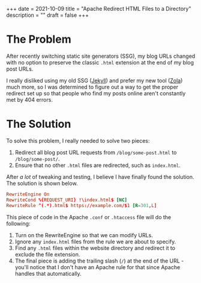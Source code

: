+++
date = 2021-10-09
title = "Apache Redirect HTML Files to a Directory"
description = ""
draft = false
+++

# The Problem

After recently switching static site generators (SSG), my blog URLs
changed with no option to preserve the classic `.html`
extension at the end of my blog post URLs.

I really disliked using my old SSG ([Jekyll](https://jekyllrb.com)) and
prefer my new tool ([Zola](https://www.getzola.org)) much more, so I was
determined to figure out a way to get the proper redirect set up so that
people who find my posts online aren\'t constantly met by 404 errors.

# The Solution

To solve this problem, I really needed to solve two pieces:

1.  Redirect all blog post URL requests from
    `/blog/some-post.html` to `/blog/some-post/`.
2.  Ensure that no other `.html` files are redirected, such
    as `index.html`.

After *a lot* of tweaking and testing, I believe I have finally found
the solution. The solution is shown below.

``` conf
RewriteEngine On
RewriteCond %{REQUEST_URI} !\index.html$ [NC]
RewriteRule ^(.*).html$ https://example.com/$1 [R=301,L]
```

This piece of code in the Apache `.conf` or
`.htaccess` file will do the following:

1.  Turn on the RewriteEngine so that we can modify URLs.
2.  Ignore any `index.html` files from the rule we are about
    to specify.
3.  Find any `.html` files within the website directory and
    redirect it to exclude the file extension.
4.  The final piece is adding the trailing slash (`/`) at the
    end of the URL - you\'ll notice that I don\'t have an Apache rule
    for that since Apache handles that automatically.
